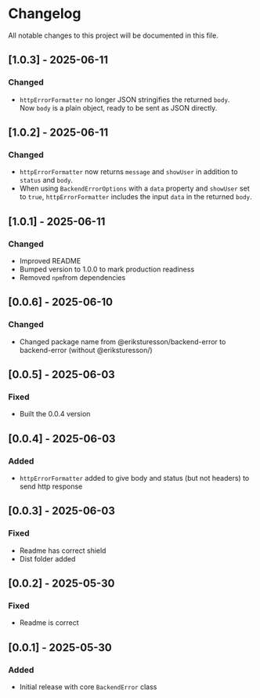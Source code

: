 # Changelog

All notable changes to this project will be documented in this file.

## [1.0.3] - 2025-06-11

### Changed

- `httpErrorFormatter` no longer JSON stringifies the returned `body`.  
  Now `body` is a plain object, ready to be sent as JSON directly.

## [1.0.2] - 2025-06-11

### Changed

- `httpErrorFormatter` now returns `message` and `showUser` in addition to `status` and `body`.
- When using `BackendErrorOptions` with a `data` property and `showUser` set to `true`, `httpErrorFormatter` includes the input `data` in the returned `body`.

## [1.0.1] - 2025-06-11

### Changed

- Improved README
- Bumped version to 1.0.0 to mark production readiness
- Removed `npm`from dependencies

## [0.0.6] - 2025-06-10

### Changed

- Changed package name from @eriksturesson/backend-error to backend-error (without @eriksturesson/)

## [0.0.5] - 2025-06-03

### Fixed

- Built the 0.0.4 version

## [0.0.4] - 2025-06-03

### Added

- `httpErrorFormatter` added to give body and status (but not headers) to send http response

## [0.0.3] - 2025-06-03

### Fixed

- Readme has correct shield
- Dist folder added

## [0.0.2] - 2025-05-30

### Fixed

- Readme is correct

## [0.0.1] - 2025-05-30

### Added

- Initial release with core `BackendError` class
